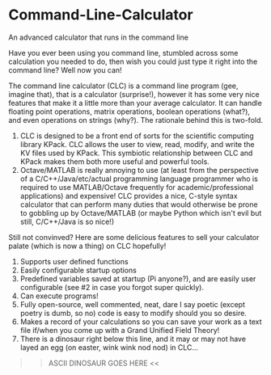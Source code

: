 # Command-Line-Calculator
An advanced calculator that runs in the command line

Have you ever been using you command line, stumbled across some calculation you needed to do, then wish you could just
type it right into the command line? Well now you can!

The command line calculator (CLC) is a command line program (gee, imagine that), that is a calculator (surprise!), however it has
some very nice features that make it a little more than your average calculator. It can handle floating point operations, matrix operations,
boolean operations (what?), and even operations on strings (why?). The rationale behind this is two-fold.

  1. CLC is designed to be a front end of sorts for the scientific computing library KPack. CLC allows the user to view, read, modify,
    and write the KV files used by KPack. This symbiotic relationship between CLC and KPack makes them both more useful and powerful tools.
  2. Octave/MATLAB is really annoying to use (at least from the perspective of a C/C++/Java/etc/actual programming language programmer who
    is required to use MATLAB/Octave frequently for academic/professional applications) and expensive! CLC provides a nice, C-style syntax 
    calculator that can perform many duties that would otherwise be prone to gobbling up by Octave/MATLAB (or maybe Python which isn't evil
    but still, C/C++/Java is so nice!)
    
Still not convinved? Here are some delicious features to sell your calculator palate (which is now a thing) on CLC hopefully!
  1. Supports user defined functions
  2. Easily configurable startup options
  3. Predefined variables saved at startup (Pi anyone?), and are easily user configurable (see #2 in case you forgot super quickly).
  4. Can execute programs!
  5. Fully open-source, well commented, neat, dare I say poetic (except poetry is dumb, so no) code is easy to modify should you so desire.
  6. Makes a record of your calculations so you can save your work as a text file if/when you come up with a Grand Unified Field Theory!
  7. There is a dinosaur right below this line, and it may or may not have layed an egg (on easter, wink wink nod nod) in CLC...
  
  >> ASCII DINOSAUR GOES HERE <<
